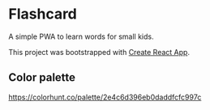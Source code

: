 # Flashcard

A simple PWA to learn words for small kids.

This project was bootstrapped with [Create React App](https://github.com/facebook/create-react-app).

## Color palette

https://colorhunt.co/palette/2e4c6d396eb0daddfcfc997c
